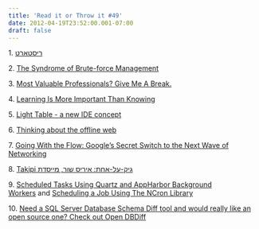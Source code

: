 ```yaml
---
title: 'Read it or Throw it #49'
date: 2012-04-19T23:52:00.001-07:00
draft: false
---
```


  

1. [ריסטארט](http://www.ynet.co.il/articles/0,7340,L-4212913,00.html)

2. [The Syndrome of Brute-force Management](http://keyvan.io/the-syndrome-of-bruteforce-management)

3. [Most Valuable Professionals? Give Me A Break.](http://davybrion.com/blog/2012/04/most-valuable-professionals-give-me-a-break/)

4. [Learning Is More Important Than Knowing](http://openmymind.net/2012/4/18/Learning-Is-More-Important-Than-Knowing/)

5. [Light Table - a new IDE concept](http://www.chris-granger.com/2012/04/12/light-table---a-new-ide-concept/)

6. [Thinking about the offline web](http://petelepage.com/blog/2012/04/thinking-about-the-offline-web/)

7. [Going With the Flow: Google’s Secret Switch to the Next Wave of Networking](http://www.wired.com/wiredenterprise/2012/04/going-with-the-flow-google/)

8. [Takipi גיק-על-אחת: איריס שור, מייסדת](http://www.newsgeek.co.il/geek-on-one-iris-shoor/)

9. [Scheduled Tasks Using Quartz and AppHarbor Background Workers](http://blog.appharbor.com/2012/4/18/scheduled-tasks-using-quartz-and-appharbor-background-workers) and [Scheduling a Job Using The NCron Library](http://dotnet.dzone.com/articles/scheduling-job-using-ncron)

10. [Need a SQL Server Database Schema Diff tool and would really like an open source one? Check out Open DBDiff](http://coolthingoftheday.blogspot.co.uk/2012/04/need-sql-server-database-schema-diff.html)